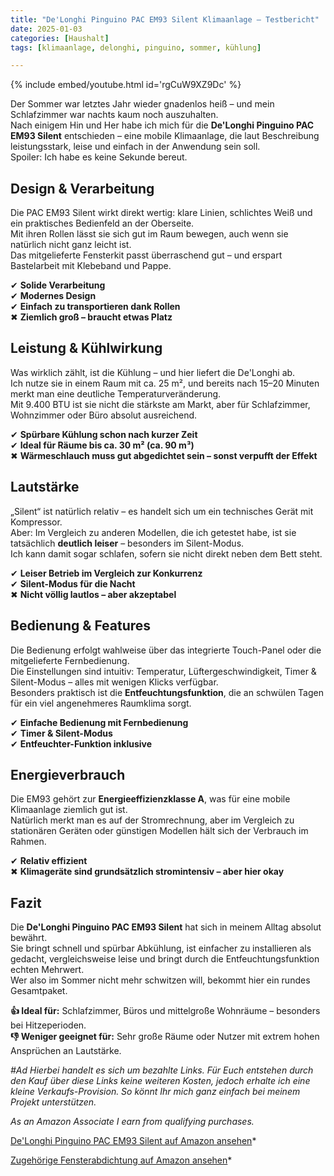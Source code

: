 ```yaml
---
title: "De'Longhi Pinguino PAC EM93 Silent Klimaanlage – Testbericht"
date: 2025-01-03
categories: [Haushalt]
tags: [klimaanlage, delonghi, pinguino, sommer, kühlung]

---
```


{% include embed/youtube.html id='rgCuW9XZ9Dc' %}

Der Sommer war letztes Jahr wieder gnadenlos heiß – und mein Schlafzimmer war nachts kaum noch auszuhalten.  
Nach einigem Hin und Her habe ich mich für die **De'Longhi Pinguino PAC EM93 Silent** entschieden – eine mobile Klimaanlage, die laut Beschreibung leistungsstark, leise und einfach in der Anwendung sein soll.  
Spoiler: Ich habe es keine Sekunde bereut.

## Design & Verarbeitung

Die PAC EM93 Silent wirkt direkt wertig: klare Linien, schlichtes Weiß und ein praktisches Bedienfeld an der Oberseite.  
Mit ihren Rollen lässt sie sich gut im Raum bewegen, auch wenn sie natürlich nicht ganz leicht ist.  
Das mitgelieferte Fensterkit passt überraschend gut – und erspart Bastelarbeit mit Klebeband und Pappe.

✔ **Solide Verarbeitung**  
✔ **Modernes Design**  
✔ **Einfach zu transportieren dank Rollen**  
✖ **Ziemlich groß – braucht etwas Platz**

## Leistung & Kühlwirkung

Was wirklich zählt, ist die Kühlung – und hier liefert die De'Longhi ab.  
Ich nutze sie in einem Raum mit ca. 25 m², und bereits nach 15–20 Minuten merkt man eine deutliche Temperaturveränderung.  
Mit 9.400 BTU ist sie nicht die stärkste am Markt, aber für Schlafzimmer, Wohnzimmer oder Büro absolut ausreichend.

✔ **Spürbare Kühlung schon nach kurzer Zeit**  
✔ **Ideal für Räume bis ca. 30 m² (ca. 90 m³)**  
✖ **Wärmeschlauch muss gut abgedichtet sein – sonst verpufft der Effekt**

## Lautstärke

„Silent“ ist natürlich relativ – es handelt sich um ein technisches Gerät mit Kompressor.  
Aber: Im Vergleich zu anderen Modellen, die ich getestet habe, ist sie tatsächlich **deutlich leiser** – besonders im Silent-Modus.  
Ich kann damit sogar schlafen, sofern sie nicht direkt neben dem Bett steht.

✔ **Leiser Betrieb im Vergleich zur Konkurrenz**  
✔ **Silent-Modus für die Nacht**  
✖ **Nicht völlig lautlos – aber akzeptabel**

## Bedienung & Features

Die Bedienung erfolgt wahlweise über das integrierte Touch-Panel oder die mitgelieferte Fernbedienung.  
Die Einstellungen sind intuitiv: Temperatur, Lüftergeschwindigkeit, Timer & Silent-Modus – alles mit wenigen Klicks verfügbar.  
Besonders praktisch ist die **Entfeuchtungsfunktion**, die an schwülen Tagen für ein viel angenehmeres Raumklima sorgt.

✔ **Einfache Bedienung mit Fernbedienung**  
✔ **Timer & Silent-Modus**  
✔ **Entfeuchter-Funktion inklusive**

## Energieverbrauch

Die EM93 gehört zur **Energieeffizienzklasse A**, was für eine mobile Klimaanlage ziemlich gut ist.  
Natürlich merkt man es auf der Stromrechnung, aber im Vergleich zu stationären Geräten oder günstigen Modellen hält sich der Verbrauch im Rahmen.

✔ **Relativ effizient**  
✖ **Klimageräte sind grundsätzlich stromintensiv – aber hier okay**

## Fazit

Die **De'Longhi Pinguino PAC EM93 Silent** hat sich in meinem Alltag absolut bewährt.  
Sie bringt schnell und spürbar Abkühlung, ist einfacher zu installieren als gedacht, vergleichsweise leise und bringt durch die Entfeuchtungsfunktion echten Mehrwert.  
Wer also im Sommer nicht mehr schwitzen will, bekommt hier ein rundes Gesamtpaket.

**👍 Ideal für:** Schlafzimmer, Büros und mittelgroße Wohnräume – besonders bei Hitzeperioden.  
**👎 Weniger geeignet für:** Sehr große Räume oder Nutzer mit extrem hohen Ansprüchen an Lautstärke.


*#Ad*
*Hierbei handelt es sich um bezahlte Links. Für Euch entstehen durch den Kauf über diese Links keine weiteren Kosten, jedoch erhalte ich eine kleine Verkaufs-Provision. So könnt Ihr mich ganz einfach bei meinem Projekt unterstützen.*

*As an Amazon Associate I earn from qualifying purchases.*


[De'Longhi Pinguino PAC EM93 Silent auf Amazon ansehen](https://amzn.to/4cGNXBF)*

[Zugehörige Fensterabdichtung auf Amazon ansehen](https://amzn.to/3G83NZU)*
